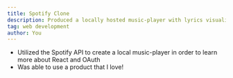 ```yaml
---
title: Spotify Clone
description: Produced a locally hosted music-player with lyrics visualization, using React, HTML, OAuth, and the Spotify API
tag: web development
author: You
---
```


- Utilized the Spotify API to create a local music-player in order to learn more about React and OAuth
- Was able to use a product that I love!

